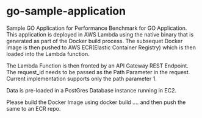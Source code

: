 # go-sample-application
Sample GO Application for Performance Benchmark for GO Application.
This application is deployed in AWS Lambda using the native binary that is generated as part of the Docker build process. The subsequet Docker image is then pushed to AWS ECR(Elastic Container Registry) which is then loaded into the Lambda function.

The Lambda Function is then fronted by an API Gateway REST Endpoint. The request_id needs to be passed as the Path Parameter in the request. Current implementation supports only the path parameter 1. 

Data is pre-loaded in a PostGres Database instance running in EC2. 

Please build the Docker Image using docker build .... and then push the same to an ECR repo. 

